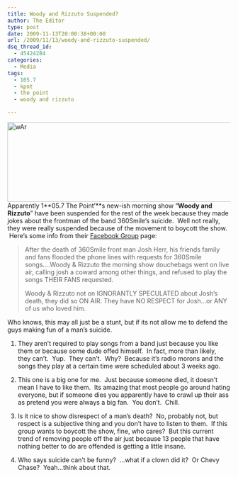```yaml
---
title: Woody and Rizzuto Suspended?
author: The Editor
type: post
date: 2009-11-13T20:00:38+00:00
url: /2009/11/13/woody-and-rizzuto-suspended/
dsq_thread_id:
  - 45424284
categories:
  - Media
tags:
  - 105.7
  - kpnt
  - the point
  - woody and rizzuto

---
```

[<img class="aligncenter size-full wp-image-2311" title="wAr" src="http://punchingkitty.com/wp-content/uploads/2009/11/wAr.jpg" alt="wAr" width="600" height="180" srcset="http://media.punchingkitty.com/wordpress/2009/11/wAr.jpg 600w, http://media.punchingkitty.com/wordpress/2009/11/wAr-300x90.jpg 300w" sizes="(max-width: 600px) 100vw, 600px" />][1]Apparently 1**05.7 The Point&#8217;**s new-ish morning show &#8220;**Woody and Rizzuto**&#8221; have been suspended for the rest of the week because they made jokes about the frontman of the band 360Smile&#8217;s suicide.  Well not really, they were really suspended because of the movement to boycott the show.  Here&#8217;s some info from their <a href="http://www.facebook.com/group.php?gid=172392131636&ref=search&sid=1336988961.3449408309..1" target="_blank">Facebook Group</a> page:

> After the death of 360Smile front man Josh Herr, his friends family and fans flooded the phone lines with requests for 360Smile songs&#8230;.Woody & Rizzuto the morning show douchebags went on live air, calling josh a coward among other things, and refused to play the songs THEIR FANS requested.
> 
> Woody & Rizzuto not on IGNORANTLY SPECULATED about Josh&#8217;s death, they did so ON AIR. They have NO RESPECT for Josh&#8230;or ANY of us who loved him.

Who knows, this may all just be a stunt, but if its not allow me to defend the guys making fun of a man&#8217;s suicide.

1. They aren&#8217;t required to play songs from a band just because you like them or because some dude offed himself.  In fact, more than likely, they can&#8217;t.  Yup.  They can&#8217;t.  Why?  Because it&#8217;s radio morons and the songs they play at a certain time were scheduled about 3 weeks ago.

2. This one is a big one for me.  Just because someone died, it doesn&#8217;t mean I have to like them.  Its amazing that most people go around hating everyone, but if someone dies you apparently have to crawl up their ass as pretend you were always a big fan.  You don&#8217;t.  Chill.

3. Is it nice to show disrespect of a man&#8217;s death?  No, probably not, but respect is a subjective thing and you don&#8217;t have to listen to them.  If this group wants to boycott the show, fine, who cares?  But this current trend of removing people off the air just because 13 people that have nothing better to do are offended is getting a little insane.

4. Who says suicide can&#8217;t be funny?  &#8230;what if a clown did it?  Or Chevy Chase?  Yeah&#8230;think about that.

 [1]: http://punchingkitty.com/wp-content/uploads/2009/11/wAr.jpg